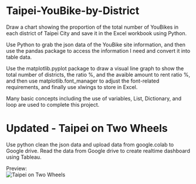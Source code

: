 # Taipei-YouBike-by-District
Draw a chart showing the proportion of the total number of YouBikes in each district of Taipei City and save it in the Excel workbook using Python.    

Use Python to grab the json data of the YouBike site information, and then use the pandas package to access the information I need and convert it into table data.   
  
Use the matplotlib.pyplot package to draw a visual line graph to show the total number of districts, the ratio %, and the avaible amount to rent ratio %, and then use matplotlib.font_manager to adjust the font-related requirements, and finally use xlwings to store in Excel.   
  
Many basic concepts including the use of variables, List, Dictionary, and loop are used to complete this project. 

# Updated - Taipei on Two Wheels
Use python clean the json data and upload data from google.colab to Google drive. 
Read the data from Google drive to create realtime dashboard using Tableau.       

Preview: <br>
![Taipei on Two Wheels](https://github.com/nolliechyTW/Taipei-YouBike-by-District/assets/106467497/e0917a1e-ed50-4322-ade1-a4fe3cb4cc8f)
